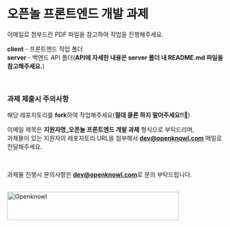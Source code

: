 # 오픈놀 프론트엔드 개발 과제

이메일로 첨부드린 PDF 파일을 참고하여 작업을 진행해주세요.
<br />

**client** - 프론트엔드 작업 폴더<br />
**server** - 백엔드 API 폴더(**API에 자세한 내용은 server 폴더 내 README.md 파일을 참고해주세요.**)

<br />

### 과제 제출시 주의사항<br />
해당 레포지토리를 **fork**하여 작업해주세요(**절대 클론 하지 말아주세요!!🙏**)
<br />

이메일 제목은 **지원자명_오픈놀 프론트엔드 개발 과제** 형식으로 부탁드리며,<br />
과제물이 있는 지원자의 레포지토리 URL을 첨부해서 **dev@openknowl.com** 메일로 전달해주세요.

<br />

과제물 진행시 문의사항은 **dev@openknowl.com**로 문의 부탁드립니다.

<br />

<img src="https://miniintern-upload-dev.s3.ap-northeast-2.amazonaws.com/6845/6b4e5486-e0c7-43fb-9642-c1ab6e71ac4d/opnklogo.png" width="400" height="66" alt="Openknowl" />

